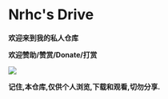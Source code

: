 # Nrhc's Drive

**欢迎来到我的私人仓库**

**欢迎赞助/赞赏/Donate/打赏**

![](https://jihulab.com/denzero/filedrive/-/raw/main/QR__Code.png)

**记住,本仓库,仅供个人浏览,下载和观看,切勿分享.**
